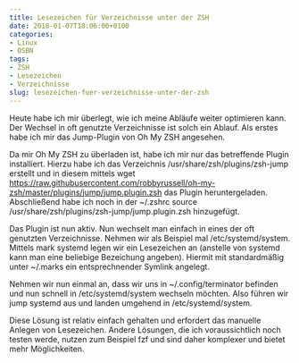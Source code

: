 ```yaml
---
title: Lesezeichen für Verzeichnisse unter der ZSH
date: 2018-01-07T18:06:00+0100
categories:
- Linux
- OSBN
tags:
- ZSH
- Lesezeichen
- Verzeichnisse
slug: lesezeichen-fuer-verzeichnisse-unter-der-zsh
---
```

Heute habe ich mir überlegt, wie ich meine Abläufe weiter optimieren kann. Der Wechsel in oft genutzte Verzeichnisse ist solch ein Ablauf. Als erstes habe ich mir das Jump-Plugin von Oh My ZSH angesehen.

Da mir Oh My ZSH zu überladen ist, habe ich mir nur das betreffende Plugin installiert. Hierzu habe ich das Verzeichnis /usr/share/zsh/plugins/zsh-jump erstellt und in diesem mittels wget https://raw.githubusercontent.com/robbyrussell/oh-my-zsh/master/plugins/jump/jump.plugin.zsh das Plugin heruntergeladen. Abschließend habe ich noch in der ~/.zshrc source /usr/share/zsh/plugins/zsh-jump/jump.plugin.zsh hinzugefügt.

Das Plugin ist nun aktiv. Nun wechselt man einfach in eines der oft genutzten Verzeichnisse. Nehmen wir als Beispiel mal /etc/systemd/system. Mittels mark systemd legen wir ein Lesezeichen an (anstelle von systemd kann man eine beliebige Bezeichung angeben). Hiermit mit standardmäßig unter ~/.marks ein entsprechnender Symlink angelegt.

Nehmen wir nun einmal an, dass wir uns in ~/.config/terminator befinden und nun schnell in /etc/systemd/system wechseln möchten. Also führen wir jump systemd aus und landen umgehend in /etc/systemd/system.

Diese Lösung ist relativ einfach gehalten und erfordert das manuelle Anlegen von Lesezeichen. Andere Lösungen, die ich voraussichtlich noch testen werde, nutzen zum Beispiel fzf und sind daher komplexer und bietet mehr Möglichkeiten.
